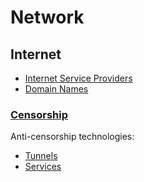 # Network
## Internet
- [Internet Service Providers](Internet/Internet%20Service%20Providers.md)
- [Domain Names](Internet/Domain%20Names.md)

### [Censorship](Internet/Censorship/README.md)
Anti-censorship technologies:
- [Tunnels](Internet/Censorship/Tunnels.md)
- [Services](Internet/Censorship/Services.md)